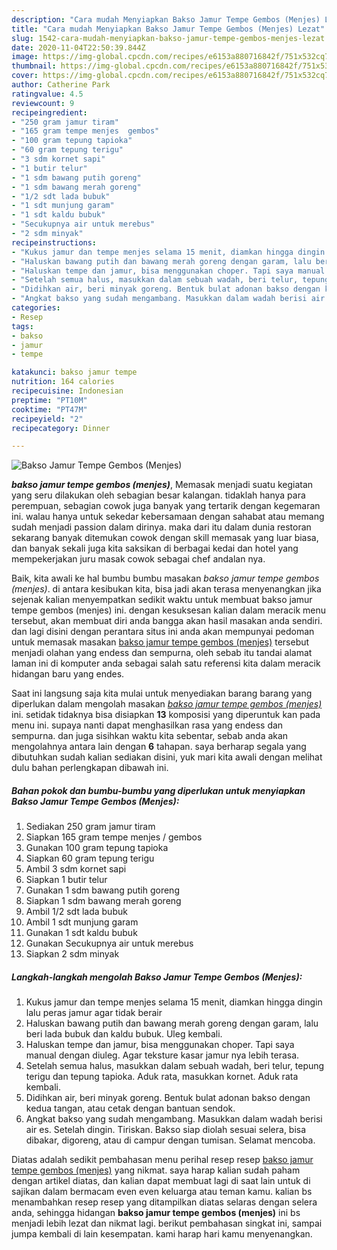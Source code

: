 ```yaml
---
description: "Cara mudah Menyiapkan Bakso Jamur Tempe Gembos (Menjes) Lezat"
title: "Cara mudah Menyiapkan Bakso Jamur Tempe Gembos (Menjes) Lezat"
slug: 1542-cara-mudah-menyiapkan-bakso-jamur-tempe-gembos-menjes-lezat
date: 2020-11-04T22:50:39.844Z
image: https://img-global.cpcdn.com/recipes/e6153a880716842f/751x532cq70/bakso-jamur-tempe-gembos-menjes-foto-resep-utama.jpg
thumbnail: https://img-global.cpcdn.com/recipes/e6153a880716842f/751x532cq70/bakso-jamur-tempe-gembos-menjes-foto-resep-utama.jpg
cover: https://img-global.cpcdn.com/recipes/e6153a880716842f/751x532cq70/bakso-jamur-tempe-gembos-menjes-foto-resep-utama.jpg
author: Catherine Park
ratingvalue: 4.5
reviewcount: 9
recipeingredient:
- "250 gram jamur tiram"
- "165 gram tempe menjes  gembos"
- "100 gram tepung tapioka"
- "60 gram tepung terigu"
- "3 sdm kornet sapi"
- "1 butir telur"
- "1 sdm bawang putih goreng"
- "1 sdm bawang merah goreng"
- "1/2 sdt lada bubuk"
- "1 sdt munjung garam"
- "1 sdt kaldu bubuk"
- "Secukupnya air untuk merebus"
- "2 sdm minyak"
recipeinstructions:
- "Kukus jamur dan tempe menjes selama 15 menit, diamkan hingga dingin lalu peras jamur agar tidak berair"
- "Haluskan bawang putih dan bawang merah goreng dengan garam, lalu beri lada bubuk dan kaldu bubuk. Uleg kembali."
- "Haluskan tempe dan jamur, bisa menggunakan choper. Tapi saya manual dengan diuleg. Agar teksture kasar jamur nya lebih terasa."
- "Setelah semua halus, masukkan dalam sebuah wadah, beri telur, tepung terigu dan tepung tapioka. Aduk rata, masukkan kornet. Aduk rata kembali."
- "Didihkan air, beri minyak goreng. Bentuk bulat adonan bakso dengan kedua tangan, atau cetak dengan bantuan sendok."
- "Angkat bakso yang sudah mengambang. Masukkan dalam wadah berisi air es. Setelah dingin. Tiriskan. Bakso siap diolah sesuai selera, bisa dibakar, digoreng, atau di campur dengan tumisan. Selamat mencoba."
categories:
- Resep
tags:
- bakso
- jamur
- tempe

katakunci: bakso jamur tempe 
nutrition: 164 calories
recipecuisine: Indonesian
preptime: "PT10M"
cooktime: "PT47M"
recipeyield: "2"
recipecategory: Dinner

---
```



![Bakso Jamur Tempe Gembos (Menjes)](https://img-global.cpcdn.com/recipes/e6153a880716842f/751x532cq70/bakso-jamur-tempe-gembos-menjes-foto-resep-utama.jpg)

<b><i>bakso jamur tempe gembos (menjes)</i></b>, Memasak menjadi suatu kegiatan yang seru dilakukan oleh sebagian besar kalangan. tidaklah hanya para perempuan, sebagian cowok juga banyak yang tertarik dengan kegemaran ini. walau hanya untuk sekedar kebersamaan dengan sahabat atau memang sudah menjadi passion dalam dirinya. maka dari itu dalam dunia restoran sekarang banyak ditemukan cowok dengan skill memasak yang luar biasa, dan banyak sekali juga kita saksikan di berbagai kedai dan hotel yang mempekerjakan juru masak cowok sebagai chef andalan nya.



Baik, kita awali ke hal bumbu bumbu masakan <i>bakso jamur tempe gembos (menjes)</i>. di antara kesibukan kita, bisa jadi akan terasa menyenangkan jika sejenak kalian menyempatkan sedikit waktu untuk membuat bakso jamur tempe gembos (menjes) ini. dengan kesuksesan kalian dalam meracik menu tersebut, akan membuat diri anda bangga akan hasil masakan anda sendiri. dan lagi disini dengan perantara situs ini anda akan mempunyai pedoman untuk memasak masakan <u>bakso jamur tempe gembos (menjes)</u> tersebut menjadi olahan yang endess dan sempurna, oleh sebab itu tandai alamat laman ini di komputer anda sebagai salah satu referensi kita dalam meracik hidangan baru yang endes.


Saat ini langsung saja kita mulai untuk menyediakan barang barang yang diperlukan dalam mengolah masakan <u><i>bakso jamur tempe gembos (menjes)</i></u> ini. setidak tidaknya bisa disiapkan <b>13</b> komposisi yang diperuntuk kan pada menu ini. supaya nanti dapat menghasilkan rasa yang endess dan sempurna. dan juga sisihkan waktu kita sebentar, sebab anda akan mengolahnya antara lain dengan <b>6</b> tahapan. saya berharap segala yang dibutuhkan sudah kalian sediakan disini, yuk mari kita awali dengan melihat dulu bahan perlengkapan dibawah ini.

<!--inarticleads1-->

##### Bahan pokok dan bumbu-bumbu yang diperlukan untuk menyiapkan Bakso Jamur Tempe Gembos (Menjes):

1. Sediakan 250 gram jamur tiram
1. Siapkan 165 gram tempe menjes / gembos
1. Gunakan 100 gram tepung tapioka
1. Siapkan 60 gram tepung terigu
1. Ambil 3 sdm kornet sapi
1. Siapkan 1 butir telur
1. Gunakan 1 sdm bawang putih goreng
1. Siapkan 1 sdm bawang merah goreng
1. Ambil 1/2 sdt lada bubuk
1. Ambil 1 sdt munjung garam
1. Gunakan 1 sdt kaldu bubuk
1. Gunakan Secukupnya air untuk merebus
1. Siapkan 2 sdm minyak




<!--inarticleads2-->

##### Langkah-langkah mengolah Bakso Jamur Tempe Gembos (Menjes):

1. Kukus jamur dan tempe menjes selama 15 menit, diamkan hingga dingin lalu peras jamur agar tidak berair
1. Haluskan bawang putih dan bawang merah goreng dengan garam, lalu beri lada bubuk dan kaldu bubuk. Uleg kembali.
1. Haluskan tempe dan jamur, bisa menggunakan choper. Tapi saya manual dengan diuleg. Agar teksture kasar jamur nya lebih terasa.
1. Setelah semua halus, masukkan dalam sebuah wadah, beri telur, tepung terigu dan tepung tapioka. Aduk rata, masukkan kornet. Aduk rata kembali.
1. Didihkan air, beri minyak goreng. Bentuk bulat adonan bakso dengan kedua tangan, atau cetak dengan bantuan sendok.
1. Angkat bakso yang sudah mengambang. Masukkan dalam wadah berisi air es. Setelah dingin. Tiriskan. Bakso siap diolah sesuai selera, bisa dibakar, digoreng, atau di campur dengan tumisan. Selamat mencoba.




Diatas adalah sedikit pembahasan menu perihal resep resep <u>bakso jamur tempe gembos (menjes)</u> yang nikmat. saya harap kalian sudah paham dengan artikel diatas, dan kalian dapat membuat lagi di saat lain untuk di sajikan dalam bermacam even even keluarga atau teman kamu. kalian bs menambahkan resep resep yang ditampilkan diatas selaras dengan selera anda, sehingga hidangan <b>bakso jamur tempe gembos (menjes)</b> ini bs menjadi lebih lezat dan nikmat lagi. berikut pembahasan singkat ini, sampai jumpa kembali di lain kesempatan. kami harap hari kamu menyenangkan.
